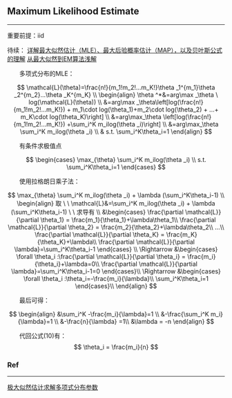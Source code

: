 ## Maximum Likelihood Estimate
---
重要前提：iid

待续：
[详解最大似然估计（MLE）、最大后验概率估计（MAP），以及贝叶斯公式的理解](https://blog.csdn.net/u011508640/article/details/72815981)
[从最大似然到EM算法浅解](https://blog.csdn.net/zouxy09/article/details/8537620)


&emsp;&emsp;多项式分布的MLE：

$$
\mathcal{L}(\theta)=\frac{n!}{m_1!m_2!...m_K!}\theta _1^{m_1}\theta _2^{m_2}...\theta _K^{m_K} \\
\begin{align}
\theta ^*&=arg\max _\theta \ log(\mathcal{L}(\theta)) \\
         &=arg\max _\theta\left[log(\frac{n!}{m_1!m_2!...m_K!}) + m_1\cdot log(\theta_1)+m_2\cdot log(\theta_2)  + ...+ m_K\cdot log(\theta_K)\right] \\
         &=arg\max_\theta \left[log(\frac{n!}{m_1!m_2!...m_K!}) +\sum_i^K m_ilog(\theta _i)\right] \\
         &=arg\max_\theta \sum_i^K m_ilog(\theta _i) \\
         & s.t. \sum_i^K\theta_i=1
\end{align}
$$

&emsp;&emsp;有条件求极值点

$$
\begin{cases}
		\max_{\theta} \sum_i^K m_ilog(\theta _i) \\
		s.t. \sum_i^K\theta_i=1
\end{cases}
$$

&emsp;&emsp;使用拉格朗日乘子法：

$$
\max_{\theta} \sum_i^K m_ilog(\theta _i) + \lambda (\sum_i^K\theta_i-1) \\
\begin{align}
取 \ \ \mathcal{L}&=\sum_i^K m_ilog(\theta _i) + \lambda (\sum_i^K\theta_i-1) 
\ \ 求导有 \\
&\begin{cases}
\frac{\partial \mathcal{L}}{\partial \theta_1} = \frac{m_1}{\theta_1}+\lambda\theta_1\\
\frac{\partial \mathcal{L}}{\partial \theta_2} = \frac{m_2}{\theta_2}+\lambda\theta_2\\
...\\
\frac{\partial \mathcal{L}}{\partial \theta_K} = \frac{m_K}{\theta_K}+\lambda\\
\frac{\partial \mathcal{L}}{\partial \lambda}=\sum_i^K\theta_i-1
\end{cases}
\\
\Rightarrow
&\begin{cases}
\forall \theta_i :\frac{\partial \mathcal{L}}{\partial \theta_i} = \frac{m_i}{\theta_i}+\lambda=0\\
\frac{\partial \mathcal{L}}{\partial \lambda}=\sum_i^K\theta_i-1=0
\end{cases}\\
\Rightarrow
&\begin{cases}
\forall \theta_i :\theta_i=-\frac{m_i}{\lambda}\\
\sum_i^K\theta_i=1
\end{cases}\\
\end{align}
$$

&emsp;&emsp;最后可得：

$$
\begin{align}
&\sum_i^K -\frac{m_i}{\lambda}=1 \\
&-\frac{\sum_i^K m_i}{\lambda}=1 \\
&-\frac{n}{\lambda} =1\\
&\lambda = -n
\end{align}
$$

&emsp;&emsp;代回公式(10)有：
$$
\theta_i = \frac{m_i}{n}
$$


### Ref
---
[极大似然估计求解多项式分布参数](https://blog.csdn.net/qy20115549/article/details/80232561)